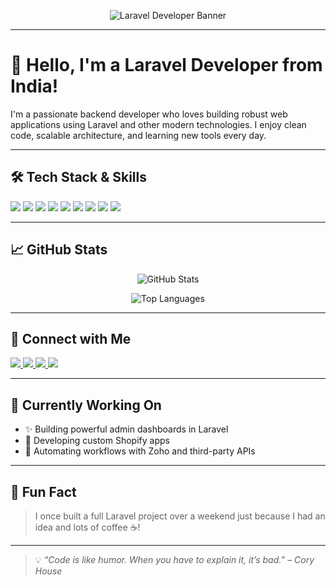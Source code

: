 <!-- Banner / Cover Image -->
<p align="center">
  <img src="https://your-banner-url.com/banner.png" alt="Laravel Developer Banner" />
</p>

---

# 👋 Hello, I'm a Laravel Developer from India!

I'm a passionate backend developer who loves building robust web applications using Laravel and other modern technologies. I enjoy clean code, scalable architecture, and learning new tools every day.

---

## 🛠️ Tech Stack & Skills

<p align="left">
  <img src="https://img.shields.io/badge/Laravel-FF2D20?style=for-the-badge&logo=laravel&logoColor=white" />
  <img src="https://img.shields.io/badge/PHP-777BB4?style=for-the-badge&logo=php&logoColor=white" />
  <img src="https://img.shields.io/badge/JavaScript-F7DF1E?style=for-the-badge&logo=javascript&logoColor=black" />
  <img src="https://img.shields.io/badge/jQuery-0769AD?style=for-the-badge&logo=jquery&logoColor=white" />
  <img src="https://img.shields.io/badge/MySQL-4479A1?style=for-the-badge&logo=mysql&logoColor=white" />
  <img src="https://img.shields.io/badge/Shopify-7AB55C?style=for-the-badge&logo=shopify&logoColor=white" />
  <img src="https://img.shields.io/badge/Zoho-CC092F?style=for-the-badge&logo=zoho&logoColor=white" />
  <img src="https://img.shields.io/badge/AJAX-00599C?style=for-the-badge&logo=xml&logoColor=white" />
  <img src="https://img.shields.io/badge/HTML5-E34F26?style=for-the-badge&logo=html5&logoColor=white" />
</p>

---

## 📈 GitHub Stats

<p align="center">
  <img src="https://github-readme-stats.vercel.app/api?username=your-username&show_icons=true&theme=default" alt="GitHub Stats" />
</p>
<p align="center">
  <img src="https://github-readme-stats.vercel.app/api/top-langs/?username=your-username&layout=compact&theme=default" alt="Top Languages" />
</p>

---

## 🤝 Connect with Me

<p align="left">
  <a href="https://linkedin.com/in/yourprofile" target="_blank">
    <img src="https://img.shields.io/badge/LinkedIn-0077B5?style=flat-square&logo=linkedin&logoColor=white" />
  </a>
  <a href="mailto:youremail@example.com" target="_blank">
    <img src="https://img.shields.io/badge/Gmail-D14836?style=flat-square&logo=gmail&logoColor=white" />
  </a>
  <a href="https://twitter.com/yourhandle" target="_blank">
    <img src="https://img.shields.io/badge/Twitter-1DA1F2?style=flat-square&logo=twitter&logoColor=white" />
  </a>
  <a href="https://your-portfolio.com" target="_blank">
    <img src="https://img.shields.io/badge/Portfolio-000?style=flat-square&logo=about-dot-me&logoColor=white" />
  </a>
</p>

---

## 🔭 Currently Working On

- ✨ Building powerful admin dashboards in Laravel
- 🛒 Developing custom Shopify apps
- 🔁 Automating workflows with Zoho and third-party APIs

---

## 🎉 Fun Fact

> I once built a full Laravel project over a weekend just because I had an idea and lots of coffee ☕!

---

> 💡 *“Code is like humor. When you have to explain it, it’s bad.” – Cory House*

